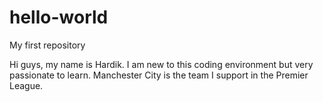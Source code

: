 # hello-world
My first repository

Hi guys, my name is Hardik. I am new to this coding environment but very passionate to learn.
Manchester City is the team I support in the Premier League.
